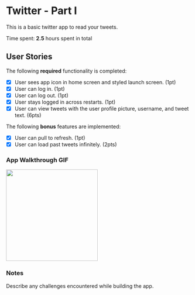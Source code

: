 # Twitter - Part I

This is a basic twitter app to read your tweets.

Time spent: **2.5** hours spent in total

## User Stories

The following **required** functionality is completed:

- [x] User sees app icon in home screen and styled launch screen. (1pt)
- [x] User can log in. (1pt)
- [x] User can log out. (1pt)
- [x] User stays logged in across restarts. (1pt)
- [x] User can view tweets with the user profile picture, username, and tweet text. (6pts)

The following **bonus** features are implemented:

- [x] User can pull to refresh. (1pt)
- [x] User can load past tweets infinitely. (2pts)

### App Walkthrough GIF
<img src="https://github.com/CleverChuk/codepath-ios-course/blob/twitter/twitter.gif" width=250><br>

### Notes
Describe any challenges encountered while building the app.
